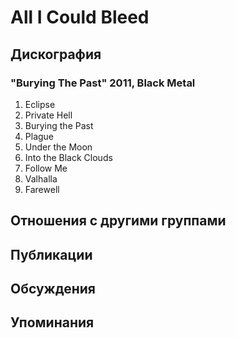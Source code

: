 # All I Could Bleed



## Дискография

### "Burying The Past" 2011, Black Metal

1. Eclipse
2. Private Hell	 
3. Burying the Past	 
4. Plague	 
5. Under the Moon	 
6. Into the Black Clouds	 
7. Follow Me	 
8. Valhalla	 
9. Farewell


## Отношения с другими группами


## Публикации


## Обсуждения


## Упоминания

